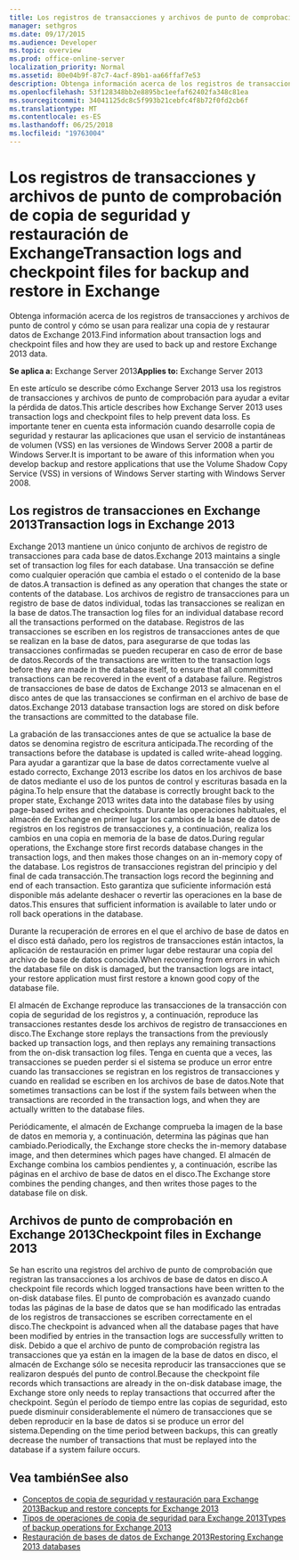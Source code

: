 ```yaml
---
title: Los registros de transacciones y archivos de punto de comprobación de copia de seguridad y restauración de Exchange
manager: sethgros
ms.date: 09/17/2015
ms.audience: Developer
ms.topic: overview
ms.prod: office-online-server
localization_priority: Normal
ms.assetid: 80e04b9f-87c7-4acf-89b1-aa66ffaf7e53
description: Obtenga información acerca de los registros de transacciones y archivos de punto de control y cómo se usan para realizar una copia de y restaurar datos de Exchange 2013.
ms.openlocfilehash: 53f128348bb2e8895bc1eefaf62402fa348c81ea
ms.sourcegitcommit: 34041125dc8c5f993b21cebfc4f8b72f0fd2cb6f
ms.translationtype: MT
ms.contentlocale: es-ES
ms.lasthandoff: 06/25/2018
ms.locfileid: "19763004"
---
```

# <a name="transaction-logs-and-checkpoint-files-for-backup-and-restore-in-exchange"></a><span data-ttu-id="4b3ca-103">Los registros de transacciones y archivos de punto de comprobación de copia de seguridad y restauración de Exchange</span><span class="sxs-lookup"><span data-stu-id="4b3ca-103">Transaction logs and checkpoint files for backup and restore in Exchange</span></span>

<span data-ttu-id="4b3ca-104">Obtenga información acerca de los registros de transacciones y archivos de punto de control y cómo se usan para realizar una copia de y restaurar datos de Exchange 2013.</span><span class="sxs-lookup"><span data-stu-id="4b3ca-104">Find information about transaction logs and checkpoint files and how they are used to back up and restore Exchange 2013 data.</span></span>
  
<span data-ttu-id="4b3ca-105">**Se aplica a:** Exchange Server 2013</span><span class="sxs-lookup"><span data-stu-id="4b3ca-105">**Applies to:** Exchange Server 2013</span></span> 
  
<span data-ttu-id="4b3ca-106">En este artículo se describe cómo Exchange Server 2013 usa los registros de transacciones y archivos de punto de comprobación para ayudar a evitar la pérdida de datos.</span><span class="sxs-lookup"><span data-stu-id="4b3ca-106">This article describes how Exchange Server 2013 uses transaction logs and checkpoint files to help prevent data loss.</span></span> <span data-ttu-id="4b3ca-107">Es importante tener en cuenta esta información cuando desarrolle copia de seguridad y restaurar las aplicaciones que usan el servicio de instantáneas de volumen (VSS) en las versiones de Windows Server 2008 a partir de Windows Server.</span><span class="sxs-lookup"><span data-stu-id="4b3ca-107">It is important to be aware of this information when you develop backup and restore applications that use the Volume Shadow Copy Service (VSS) in versions of Windows Server starting with Windows Server 2008.</span></span>
  
## <a name="transaction-logs-in-exchange-2013"></a><span data-ttu-id="4b3ca-108">Los registros de transacciones en Exchange 2013</span><span class="sxs-lookup"><span data-stu-id="4b3ca-108">Transaction logs in Exchange 2013</span></span>

<span data-ttu-id="4b3ca-109">Exchange 2013 mantiene un único conjunto de archivos de registro de transacciones para cada base de datos.</span><span class="sxs-lookup"><span data-stu-id="4b3ca-109">Exchange 2013 maintains a single set of transaction log files for each database.</span></span> <span data-ttu-id="4b3ca-110">Una transacción se define como cualquier operación que cambia el estado o el contenido de la base de datos.</span><span class="sxs-lookup"><span data-stu-id="4b3ca-110">A transaction is defined as any operation that changes the state or contents of the database.</span></span> <span data-ttu-id="4b3ca-111">Los archivos de registro de transacciones para un registro de base de datos individual, todas las transacciones se realizan en la base de datos.</span><span class="sxs-lookup"><span data-stu-id="4b3ca-111">The transaction log files for an individual database record all the transactions performed on the database.</span></span> <span data-ttu-id="4b3ca-112">Registros de las transacciones se escriben en los registros de transacciones antes de que se realizan en la base de datos, para asegurarse de que todas las transacciones confirmadas se pueden recuperar en caso de error de base de datos.</span><span class="sxs-lookup"><span data-stu-id="4b3ca-112">Records of the transactions are written to the transaction logs before they are made in the database itself, to ensure that all committed transactions can be recovered in the event of a database failure.</span></span> <span data-ttu-id="4b3ca-113">Registros de transacciones de base de datos de Exchange 2013 se almacenan en el disco antes de que las transacciones se confirman en el archivo de base de datos.</span><span class="sxs-lookup"><span data-stu-id="4b3ca-113">Exchange 2013 database transaction logs are stored on disk before the transactions are committed to the database file.</span></span> 
  
<span data-ttu-id="4b3ca-114">La grabación de las transacciones antes de que se actualice la base de datos se denomina registro de escritura anticipada.</span><span class="sxs-lookup"><span data-stu-id="4b3ca-114">The recording of the transactions before the database is updated is called write-ahead logging.</span></span> <span data-ttu-id="4b3ca-115">Para ayudar a garantizar que la base de datos correctamente vuelve al estado correcto, Exchange 2013 escribe los datos en los archivos de base de datos mediante el uso de los puntos de control y escrituras basada en la página.</span><span class="sxs-lookup"><span data-stu-id="4b3ca-115">To help ensure that the database is correctly brought back to the proper state, Exchange 2013 writes data into the database files by using page-based writes and checkpoints.</span></span> <span data-ttu-id="4b3ca-116">Durante las operaciones habituales, el almacén de Exchange en primer lugar los cambios de la base de datos de registros en los registros de transacciones y, a continuación, realiza los cambios en una copia en memoria de la base de datos.</span><span class="sxs-lookup"><span data-stu-id="4b3ca-116">During regular operations, the Exchange store first records database changes in the transaction logs, and then makes those changes on an in-memory copy of the database.</span></span> <span data-ttu-id="4b3ca-117">Los registros de transacciones registran del principio y del final de cada transacción.</span><span class="sxs-lookup"><span data-stu-id="4b3ca-117">The transaction logs record the beginning and end of each transaction.</span></span> <span data-ttu-id="4b3ca-118">Esto garantiza que suficiente información está disponible más adelante deshacer o revertir las operaciones en la base de datos.</span><span class="sxs-lookup"><span data-stu-id="4b3ca-118">This ensures that sufficient information is available to later undo or roll back operations in the database.</span></span>
  
<span data-ttu-id="4b3ca-119">Durante la recuperación de errores en el que el archivo de base de datos en el disco está dañado, pero los registros de transacciones están intactos, la aplicación de restauración en primer lugar debe restaurar una copia del archivo de base de datos conocida.</span><span class="sxs-lookup"><span data-stu-id="4b3ca-119">When recovering from errors in which the database file on disk is damaged, but the transaction logs are intact, your restore application must first restore a known good copy of the database file.</span></span>
  
<span data-ttu-id="4b3ca-120">El almacén de Exchange reproduce las transacciones de la transacción con copia de seguridad de los registros y, a continuación, reproduce las transacciones restantes desde los archivos de registro de transacciones en disco.</span><span class="sxs-lookup"><span data-stu-id="4b3ca-120">The Exchange store replays the transactions from the previously backed up transaction logs, and then replays any remaining transactions from the on-disk transaction log files.</span></span> <span data-ttu-id="4b3ca-121">Tenga en cuenta que a veces, las transacciones se pueden perder si el sistema se produce un error entre cuando las transacciones se registran en los registros de transacciones y cuando en realidad se escriben en los archivos de base de datos.</span><span class="sxs-lookup"><span data-stu-id="4b3ca-121">Note that sometimes transactions can be lost if the system fails between when the transactions are recorded in the transaction logs, and when they are actually written to the database files.</span></span> 
  
<span data-ttu-id="4b3ca-122">Periódicamente, el almacén de Exchange comprueba la imagen de la base de datos en memoria y, a continuación, determina las páginas que han cambiado.</span><span class="sxs-lookup"><span data-stu-id="4b3ca-122">Periodically, the Exchange store checks the in-memory database image, and then determines which pages have changed.</span></span> <span data-ttu-id="4b3ca-123">El almacén de Exchange combina los cambios pendientes y, a continuación, escribe las páginas en el archivo de base de datos en el disco.</span><span class="sxs-lookup"><span data-stu-id="4b3ca-123">The Exchange store combines the pending changes, and then writes those pages to the database file on disk.</span></span>
  
## <a name="checkpoint-files-in-exchange-2013"></a><span data-ttu-id="4b3ca-124">Archivos de punto de comprobación en Exchange 2013</span><span class="sxs-lookup"><span data-stu-id="4b3ca-124">Checkpoint files in Exchange 2013</span></span>

<span data-ttu-id="4b3ca-125">Se han escrito una registros del archivo de punto de comprobación que registran las transacciones a los archivos de base de datos en disco.</span><span class="sxs-lookup"><span data-stu-id="4b3ca-125">A checkpoint file records which logged transactions have been written to the on-disk database files.</span></span> <span data-ttu-id="4b3ca-126">El punto de comprobación es avanzado cuando todas las páginas de la base de datos que se han modificado las entradas de los registros de transacciones se escriben correctamente en el disco.</span><span class="sxs-lookup"><span data-stu-id="4b3ca-126">The checkpoint is advanced when all the database pages that have been modified by entries in the transaction logs are successfully written to disk.</span></span> <span data-ttu-id="4b3ca-127">Debido a que el archivo de punto de comprobación registra las transacciones que ya están en la imagen de la base de datos en disco, el almacén de Exchange sólo se necesita reproducir las transacciones que se realizaron después del punto de control.</span><span class="sxs-lookup"><span data-stu-id="4b3ca-127">Because the checkpoint file records which transactions are already in the on-disk database image, the Exchange store only needs to replay transactions that occurred after the checkpoint.</span></span> <span data-ttu-id="4b3ca-128">Según el período de tiempo entre las copias de seguridad, esto puede disminuir considerablemente el número de transacciones que se deben reproducir en la base de datos si se produce un error del sistema.</span><span class="sxs-lookup"><span data-stu-id="4b3ca-128">Depending on the time period between backups, this can greatly decrease the number of transactions that must be replayed into the database if a system failure occurs.</span></span>
  
## <a name="see-also"></a><span data-ttu-id="4b3ca-129">Vea también</span><span class="sxs-lookup"><span data-stu-id="4b3ca-129">See also</span></span>

- [<span data-ttu-id="4b3ca-130">Conceptos de copia de seguridad y restauración para Exchange 2013</span><span class="sxs-lookup"><span data-stu-id="4b3ca-130">Backup and restore concepts for Exchange 2013</span></span>](backup-and-restore-concepts-for-exchange-2013.md)
- [<span data-ttu-id="4b3ca-131">Tipos de operaciones de copia de seguridad para Exchange 2013</span><span class="sxs-lookup"><span data-stu-id="4b3ca-131">Types of backup operations for Exchange 2013</span></span>](types-of-backup-operations-for-exchange-2013.md)
- [<span data-ttu-id="4b3ca-132">Restauración de bases de datos de Exchange 2013</span><span class="sxs-lookup"><span data-stu-id="4b3ca-132">Restoring Exchange 2013 databases</span></span>](restoring-exchange-2013-databases.md)
    

